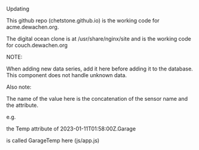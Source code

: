 Updating

This github repo (chetstone.github.io) is the working code for acme.dewachen.org.

The digital ocean clone is at /usr/share/nginx/site and is the working code
for couch.dewachen.org

NOTE:

When adding new data series, add it here before adding it to the database.
This component does not handle unknown data.

Also note:

The name of the value here is the concatenation of the sensor name and the attribute.

e.g.

the Temp attribute of 2023-01-11T01:58:00Z.Garage

is called GarageTemp here (js/app.js)

